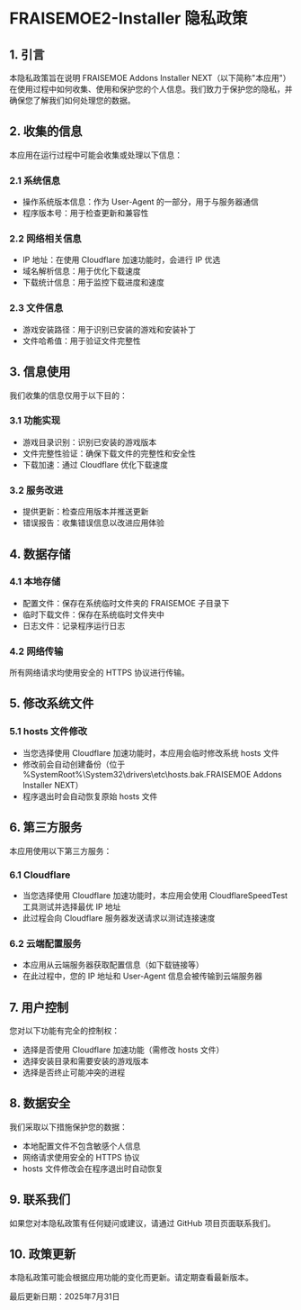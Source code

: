 # FRAISEMOE2-Installer 隐私政策

## 1. 引言

本隐私政策旨在说明 FRAISEMOE Addons Installer NEXT（以下简称"本应用"）在使用过程中如何收集、使用和保护您的个人信息。我们致力于保护您的隐私，并确保您了解我们如何处理您的数据。

## 2. 收集的信息

本应用在运行过程中可能会收集或处理以下信息：

### 2.1 系统信息
- 操作系统版本信息：作为 User-Agent 的一部分，用于与服务器通信
- 程序版本号：用于检查更新和兼容性

### 2.2 网络相关信息
- IP 地址：在使用 Cloudflare 加速功能时，会进行 IP 优选
- 域名解析信息：用于优化下载速度
- 下载统计信息：用于监控下载进度和速度

### 2.3 文件信息
- 游戏安装路径：用于识别已安装的游戏和安装补丁
- 文件哈希值：用于验证文件完整性

## 3. 信息使用

我们收集的信息仅用于以下目的：

### 3.1 功能实现
- 游戏目录识别：识别已安装的游戏版本
- 文件完整性验证：确保下载文件的完整性和安全性
- 下载加速：通过 Cloudflare 优化下载速度

### 3.2 服务改进
- 提供更新：检查应用版本并推送更新
- 错误报告：收集错误信息以改进应用体验

## 4. 数据存储

### 4.1 本地存储
- 配置文件：保存在系统临时文件夹的 FRAISEMOE 子目录下
- 临时下载文件：保存在系统临时文件夹中
- 日志文件：记录程序运行日志

### 4.2 网络传输
所有网络请求均使用安全的 HTTPS 协议进行传输。

## 5. 修改系统文件

### 5.1 hosts 文件修改
- 当您选择使用 Cloudflare 加速功能时，本应用会临时修改系统 hosts 文件
- 修改前会自动创建备份（位于 %SystemRoot%\System32\drivers\etc\hosts.bak.FRAISEMOE Addons Installer NEXT）
- 程序退出时会自动恢复原始 hosts 文件

## 6. 第三方服务

本应用使用以下第三方服务：

### 6.1 Cloudflare
- 当您选择使用 Cloudflare 加速功能时，本应用会使用 CloudflareSpeedTest 工具测试并选择最优 IP 地址
- 此过程会向 Cloudflare 服务器发送请求以测试连接速度

### 6.2 云端配置服务
- 本应用从云端服务器获取配置信息（如下载链接等）
- 在此过程中，您的 IP 地址和 User-Agent 信息会被传输到云端服务器

## 7. 用户控制

您对以下功能有完全的控制权：

- 选择是否使用 Cloudflare 加速功能（需修改 hosts 文件）
- 选择安装目录和需要安装的游戏版本
- 选择是否终止可能冲突的进程

## 8. 数据安全

我们采取以下措施保护您的数据：

- 本地配置文件不包含敏感个人信息
- 网络请求使用安全的 HTTPS 协议
- hosts 文件修改会在程序退出时自动恢复

## 9. 联系我们

如果您对本隐私政策有任何疑问或建议，请通过 GitHub 项目页面联系我们。

## 10. 政策更新

本隐私政策可能会根据应用功能的变化而更新。请定期查看最新版本。

最后更新日期：2025年7月31日 